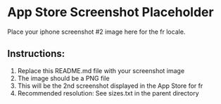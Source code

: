 # App Store Screenshot Placeholder

Place your iphone screenshot #2 image here for the fr locale.

## Instructions:
1. Replace this README.md file with your screenshot image
2. The image should be a PNG file
3. This will be the 2nd screenshot displayed in the App Store for fr
4. Recommended resolution: See sizes.txt in the parent directory
